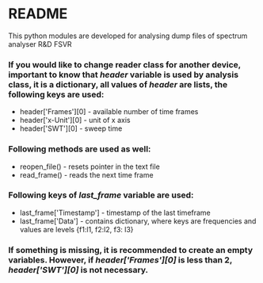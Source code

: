 # README #

This python modules are developed for analysing dump files of spectrum analyser R&D FSVR
### If you would like to change reader class for another device, important to know that *header* variable is used by analysis class, it is a dictionary, all values of *header* are lists, the following keys are used: ###
* header['Frames'][0] - available number of time frames
* header['x-Unit'][0] - unit of x axis
* header['SWT'][0] - sweep time
### Following methods are used as well: ### 
* reopen_file() - resets pointer in the text file
* read_frame() - reads the next time frame
###  Following keys of *last_frame* variable are used: ### 
* last_frame['Timestamp'] - timestamp of the last timeframe
* last_frame['Data'] - contains dictionary, where keys are frequencies and values are levels {f1:l1, f2:l2, f3: l3}
### If something is missing, it is recommended to create an empty variables. However, if *header['Frames'][0]* is less than 2, *header['SWT'][0]* is not necessary. ###